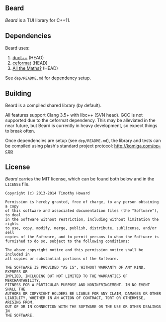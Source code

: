 
## Beard

*Beard* is a TUI library for C++11.

## Dependencies

Beard uses:

1. [duct++](https://github.com/komiga/duct-cpp) (HEAD)
2. [ceformat](https://github.com/komiga/ceformat) (HEAD)
3. [All the Maths‽](https://github.com/komiga/am) (HEAD)

See `dep/README.md` for dependency setup.

## Building

Beard is a compiled shared library (by default).

All features support Clang 3.5+ with libc++ (SVN head). GCC is not supported
due to the ceformat dependency. This may be alleviated in the near future, but
Beard is currently in heavy development, so expect things to break often.

Once dependencies are setup (see `dep/README.md`), the library and tests can be
compiled using plash's standard project protocol: http://komiga.com/pp-cpp

## License

*Beard* carries the MIT license, which can be found both below and in the
`LICENSE` file.

```
Copyright (c) 2013-2014 Timothy Howard

Permission is hereby granted, free of charge, to any person obtaining a copy
of this software and associated documentation files (the "Software"), to deal
in the Software without restriction, including without limitation the rights
to use, copy, modify, merge, publish, distribute, sublicense, and/or sell
copies of the Software, and to permit persons to whom the Software is
furnished to do so, subject to the following conditions:

The above copyright notice and this permission notice shall be included in
all copies or substantial portions of the Software.

THE SOFTWARE IS PROVIDED "AS IS", WITHOUT WARRANTY OF ANY KIND, EXPRESS OR
IMPLIED, INCLUDING BUT NOT LIMITED TO THE WARRANTIES OF MERCHANTABILITY,
FITNESS FOR A PARTICULAR PURPOSE AND NONINFRINGEMENT. IN NO EVENT SHALL THE
AUTHORS OR COPYRIGHT HOLDERS BE LIABLE FOR ANY CLAIM, DAMAGES OR OTHER
LIABILITY, WHETHER IN AN ACTION OF CONTRACT, TORT OR OTHERWISE, ARISING FROM,
OUT OF OR IN CONNECTION WITH THE SOFTWARE OR THE USE OR OTHER DEALINGS IN
THE SOFTWARE.
```
